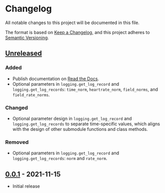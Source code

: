 # Changelog
All notable changes to this project will be documented in this file.

The format is based on [Keep a Changelog](https://keepachangelog.com/en/1.0.0/),
and this project adheres to [Semantic Versioning](https://semver.org/spec/v2.0.0.html).

## [Unreleased]

### Added
- Publish documentation on [Read the Docs](https://apphb-python.readthedocs.io/).
- Optional parameters in `logging.get_log_record` and `logging.get_log_records`: `time_norm`, `heartrate_norm`, `field_norms`, and `field_rate_norms`.

### Changed
- Optional parameter design in `logging.get_log_record` and `logging.get_log_records` to separate time-specific values, which aligns with the design of other submodule functions and class methods.

### Removed
- Optional parameters in `logging.get_log_record` and `logging.get_log_records`: `norm` and `rate_norm`.


## [0.0.1] - 2021-11-15

- Initial release

[Unreleased]: https://github.com/libheartbeats/apphb-python/compare/v0.0.1...HEAD
[0.0.1]: https://github.com/libheartbeats/apphb-python/releases/tag/v0.0.1

